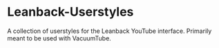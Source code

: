 # Leanback-Userstyles
A collection of userstyles for the Leanback YouTube interface. Primarily meant to be used with VacuumTube.
